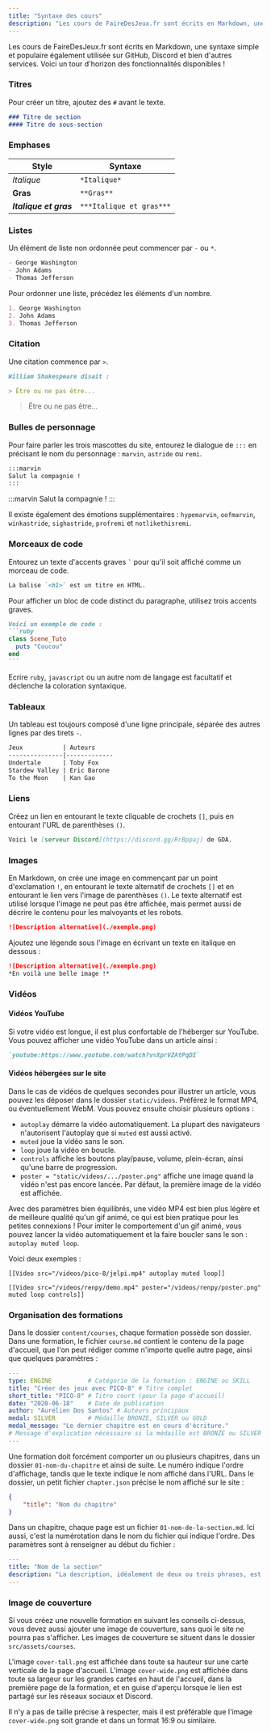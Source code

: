 ```yaml
---
title: "Syntaxe des cours"
description: "Les cours de FaireDesJeux.fr sont écrits en Markdown, une syntaxe simple et populaire également utilisée sur GitHub, Discord et bien d'autres services. Voici un tour d'horizon des fonctionnalités disponibles !"
---
```


Les cours de FaireDesJeux.fr sont écrits en Markdown, une syntaxe simple et populaire également utilisée sur GitHub, Discord et bien d'autres services. Voici un tour d'horizon des fonctionnalités disponibles !

### Titres

Pour créer un titre, ajoutez des `#` avant le texte.

```md
### Titre de section
#### Titre de sous-section
```

### Emphases

Style                  | Syntaxe
-----------------------|-------------------------
*Italique*             | `*Italique*`
**Gras**               | `**Gras**`
***Italique et gras*** | `***Italique et gras***`

### Listes

Un élément de liste non ordonnée peut commencer par `-` ou `*`.

```md
- George Washington
- John Adams
- Thomas Jefferson
```

Pour ordonner une liste, précédez les éléments d'un nombre.

```md
1. George Washington
2. John Adams
3. Thomas Jefferson
```

### Citation

Une citation commence par `>`.

```md
William Shakespeare disait :

> Être ou ne pas être...
```

> Être ou ne pas être...

### Bulles de personnage

Pour faire parler les trois mascottes du site, entourez le dialogue de `:::` en précisant le nom du personnage : `marvin`, `astride` ou `remi`.

```md
:::marvin
Salut la compagnie !
:::
```

:::marvin
Salut la compagnie !
:::

Il existe également des émotions supplémentaires : `hypemarvin`, `oofmarvin`, `winkastride`, `sighastride`, `profremi` et `notlikethisremi`.

### Morceaux de code

Entourez un texte d'accents graves `` ` `` pour qu'il soit affiché comme un morceau de code.

```md
La balise `<h1>` est un titre en HTML.
```

Pour afficher un bloc de code distinct du paragraphe, utilisez trois accents graves.

````md
Voici un exemple de code :
```ruby
class Scene_Tuto
  puts "Coucou"
end
```
````

Ecrire `ruby`, `javascript` ou un autre nom de langage est facultatif et déclenche la coloration syntaxique.

### Tableaux

Un tableau est toujours composé d'une ligne principale, séparée des autres lignes par des tirets `-`.

```md
Jeux           | Auteurs
---------------|-------------
Undertale      | Toby Fox
Stardew Valley | Eric Barone
To the Moon    | Kan Gao
```

### Liens

Créez un lien en entourant le texte cliquable de crochets `[]`, puis en entourant l'URL de parenthèses `()`.

```md
Voici le [serveur Discord](https://discord.gg/RrBppaj) de GDA.
```

### Images

En Markdown, on crée une image en commençant par un point d'exclamation `!`, en entourant le texte alternatif de crochets `[]` et en entourant le lien vers l'image de parenthèses `()`. Le texte alternatif est utilisé lorsque l'image ne peut pas être affichée, mais permet aussi de décrire le contenu pour les malvoyants et les robots.

```md
![Description alternative](./exemple.png)
```

Ajoutez une légende sous l'image en écrivant un texte en italique en dessous :

```md
![Description alternative](./exemple.png)
*En voilà une belle image !*
```

### Vidéos

#### Vidéos YouTube

Si votre vidéo est longue, il est plus confortable de l'héberger sur YouTube. Vous pouvez afficher une vidéo YouTube dans un article ainsi :

```md
`youtube:https://www.youtube.com/watch?v=XprVZAtPqDI`
```

#### Vidéos hébergées sur le site

Dans le cas de vidéos de quelques secondes pour illustrer un article, vous pouvez les déposer dans le dossier `static/videos`. Préférez le format MP4, ou éventuellement WebM. Vous pouvez ensuite choisir plusieurs options :

- `autoplay` démarre la vidéo automatiquement. La plupart des navigateurs n'autorisent l'autoplay que si `muted` est aussi activé.
- `muted` joue la vidéo sans le son.
- `loop` joue la vidéo en boucle.
- `controls` affiche les boutons play/pause, volume, plein-écran, ainsi qu'une barre de progression.
- `poster = "static/videos/.../poster.png"` affiche une image quand la vidéo n'est pas encore lancée. Par défaut, la première image de la vidéo est affichée.

Avec des paramètres bien équilibrés, une vidéo MP4 est bien plus légère et de meilleure qualité qu'un gif animé, ce qui est bien pratique pour les petites connexions ! Pour imiter le comportement d'un gif animé, vous pouvez lancer la vidéo automatiquement et la faire boucler sans le son : `autoplay muted loop`.

Voici deux exemples :

```
[[Video src="/videos/pico-8/jelpi.mp4" autoplay muted loop]]
```

```
[[Video src="/videos/renpy/demo.mp4" poster="/videos/renpy/poster.png" muted loop controls]]
```

### Organisation des formations

Dans le dossier `content/courses`, chaque formation possède son dossier. Dans une formation, le fichier `course.md` contient le contenu de la page d'accueil, que l'on peut rédiger comme n'importe quelle autre page, ainsi que quelques paramètres :

```yaml
---
type: ENGINE          # Catégorie de la formation : ENGINE ou SKILL
title: "Créer des jeux avec PICO-8" # Titre complet
short_title: "PICO-8" # Titre court (pour la page d'accueil)
date: "2020-06-18"    # Date de publication
author: "Aurélien Dos Santos" # Auteurs principaux
medal: SILVER         # Médaille BRONZE, SILVER ou GOLD
medal_message: "Le dernier chapitre est en cours d'écriture."
# Message d'explication nécessaire si la médaille est BRONZE ou SILVER
---
```

Une formation doit forcément comporter un ou plusieurs chapitres, dans un dossier `01-nom-du-chapitre` et ainsi de suite. Le numéro indique l'ordre d'affichage, tandis que le texte indique le nom affiché dans l'URL. Dans le dossier, un petit fichier `chapter.json` précise le nom affiché sur le site :

```json
{
    "title": "Nom du chapitre"
}
```

Dans un chapitre, chaque page est un fichier `01-nom-de-la-section.md`. Ici aussi, c'est la numérotation dans le nom du fichier qui indique l'ordre. Des paramètres sont à renseigner au début du fichier :

```yaml
---
title: "Nom de la section"
description: "La description, idéalement de deux ou trois phrases, est affichée lors du partage sur les réseaux sociaux, Discord, etc."
---
```

### Image de couverture

Si vous créez une nouvelle formation en suivant les conseils ci-dessus, vous devez aussi ajouter une image de couverture, sans quoi le site ne pourra pas s'afficher. Les images de couverture se situent dans le dossier `src/assets/courses`.

L'image `cover-tall.png` est affichée dans toute sa hauteur sur une carte verticale de la page d'accueil. L'image `cover-wide.png` est affichée dans toute sa largeur sur les grandes cartes en haut de l'accueil, dans la première page de la formation, et en guise d'aperçu lorsque le lien est partagé sur les réseaux sociaux et Discord.

Il n'y a pas de taille précise à respecter, mais il est préférable que l'image `cover-wide.png` soit grande et dans un format 16:9 ou similaire.
